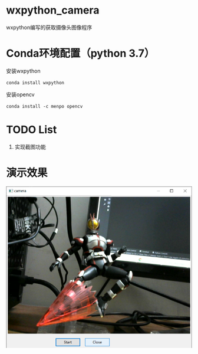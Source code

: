 # wxpython_camera
wxpython编写的获取摄像头图像程序

# Conda环境配置（python 3.7）
安装wxpython
```shell
conda install wxpython
```
安装opencv
```
conda install -c menpo opencv
``` 

# TODO List
1. 实现截图功能

# 演示效果
![screenshot](https://github.com/a2824256/wxpython_camera/blob/master/screenshot.png)
